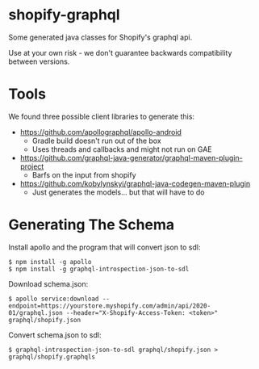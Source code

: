 # shopify-graphql

Some generated java classes for Shopify's graphql api.

Use at your own risk - we don't guarantee backwards compatibility between versions.

# Tools

We found three possible client libraries to generate this:

* https://github.com/apollographql/apollo-android
  * Gradle build doesn't run out of the box
  * Uses threads and callbacks and might not run on GAE
* https://github.com/graphql-java-generator/graphql-maven-plugin-project
  * Barfs on the input from shopify
* https://github.com/kobylynskyi/graphql-java-codegen-maven-plugin
  * Just generates the models... but that will have to do

# Generating The Schema

Install apollo and the program that will convert json to sdl:
```shell script
$ npm install -g apollo
$ npm install -g graphql-introspection-json-to-sdl
```
Download schema.json:
```shell script
$ apollo service:download --endpoint=https://yourstore.myshopify.com/admin/api/2020-01/graphql.json --header="X-Shopify-Access-Token: <token>" graphql/shopify.json
```
Convert schema.json to sdl:
```shell script
$ graphql-introspection-json-to-sdl graphql/shopify.json > graphql/shopify.graphqls
```

